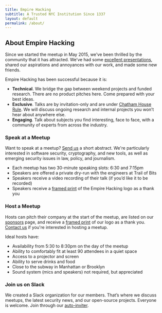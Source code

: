 ```yaml
---
title: Empire Hacking
subtitle: A Trusted NYC Institution Since 1337
layout: default
permalink: /about/
---
```


## About Empire Hacking

Since we started the meetup in May 2015, we’ve been thrilled by the community that it has attracted. We’ve had some [excellent presentations](/archive/), shared our aspirations and annoyances with our work, and made some new friends.

Empire Hacking has been successful because it is:

* **Technical**. We bridge the gap between weekend projects and funded research. There are no product pitches here. Come prepared with your best ideas.
* **Exclusive**. Talks are by invitation-only and are under [Chatham House Rule](https://www.chathamhouse.org/about/chatham-house-rule). We will discuss ongoing research and internal projects you won’t hear about anywhere else.
* **Engaging**. Talk about subjects you find interesting, face to face, with a community of experts from across the industry.

### Speak at a Meetup

Want to speak at a meetup? [Send us](mailto:empirehacking@trailofbits.com) a short abstract. We're particularly interested in software security, cryptography, and new tools, as well as emerging security issues in law, policy, and journalism.

* Each meetup has two 30-minute speaking slots: 6:30 and 7:15pm
* Speakers are offered a private dry-run with the engineers at Trail of Bits
* Speakers receive a video recording of their talk (if you’d like it to be recorded)
* Speakers receive a [framed print](https://www.instagram.com/p/BIaUEJ5Alij/) of the Empire Hacking logo as a thank you

### Host a Meetup

Hosts can pitch their company at the start of the meetup, are listed on our [sponsors](https://www.meetup.com/Empire-Hacking/sponsors/) page, and receive a [framed print](https://www.instagram.com/p/BIaUEJ5Alij/) of our logo as a thank you. [Contact us](mailto:empirehacking@trailofbits.com) if you're interested in hosting a meetup.

Ideal hosts have:

* Availability from 5:30 to 8:30pm on the day of the meetup
* Ability to comfortably fit at least 90 attendees in a quiet space
* Access to a projector and screen
* Ability to serve drinks and food
* Close to the subway in Manhattan or Brooklyn
* Sound system (mics and speakers) not required, but appreciated

### Join us on Slack

We created a Slack organization for our members. That’s where we discuss meetups, the latest security news, and our open-source projects. Everyone is welcome. Join through our [auto-inviter](https://empireslacking.herokuapp.com).
